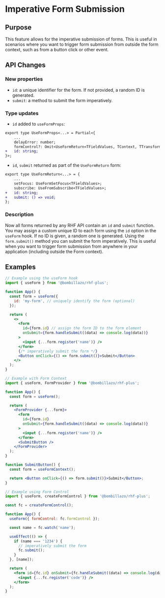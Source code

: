 # Imperative Form Submission

## Purpose

This feature allows for the imperative submission of forms. This is useful in scenarios where you want to trigger form submission from outside the form context, such as from a button click or other event.

## API Changes

### New properties

- `id`: a unique identifier for the form. If not provided, a random ID is generated.
- `submit`: a method to submit the form imperatively.

### Type updates

- `id` added to `useFormProps`:

```diff
export type UseFormProps<...> = Partial<{
    ...
    delayError: number;
    formControl?: Omit<UseFormReturn<TFieldValues, TContext, TTransformedValues>, 'formState'>;
+   id: string;
}>;
```

- `id`, `submit` returned as part of the `UseFormReturn` form:

```diff
export type UseFormReturn<...> = {
    ...
    setFocus: UseFormSetFocus<TFieldValues>;
    subscribe: UseFromSubscribe<TFieldValues>;
+   id: string;
+   submit: () => void;
};
```

### Description

Now all forms returned by any RHF API contain an `id` and `submit` function. You may assign a custom unique ID to each form using the `id` option in the `useForm` hook. If no ID is given, a random one is generated. Using the `form.submit()` method you can submit the form imperatively. This is useful when you want to trigger form submission from anywhere in your application (including outside the Form context).

## Examples

```jsx
// Example using the useForm hook
import { useForm } from '@bombillazo/rhf-plus';

function App() {
  const form = useForm({
    id: 'my-form', // uniquely identify the form (optional)
  });

  return (
    <>
      <form
        id={form.id} // assign the form ID to the form element
        onSubmit={form.handleSubmit((data) => console.log(data))}
      >
        <input {...form.register('name')} />
      </form>
      {/* imperatively submit the form */}
      <Button onClick={() => form.submit()}>Submit</Button>
    </>
  );
}
```

```jsx
// Example with Form Context
import { useForm, FormProvider } from '@bombillazo/rhf-plus';

function App() {
  const form = useForm();

  return (
    <FormProvider {...form}>
      <form
        id={form.id}
        onSubmit={form.handleSubmit((data) => console.log(data))}
      >
        <input {...form.register('name')} />
      </form>
      <SubmitButton />
    </FormProvider>
  );
}

function SubmitButton() {
  const form = useFormContext();

  return <Button onClick={() => form.submit()}>Submit</Button>;
}
```

```jsx
// Example using Form Control
import { useForm, createFormControl } from '@bombillazo/rhf-plus';

const fc = createFormControl();

function App() {
  useForm({ formControl: fc.formControl });

  const name = fc.watch('name');

  useEffect(() => {
    if (name === '1234') {
      // imperatively submit the form
      fc.submit();
    }
  }, [name]);

  return (
    <form id={fc.id} onSubmit={fc.handleSubmit((data) => console.log(data))}>
      <input {...fc.register('code')} />
    </form>
  );
}
```
